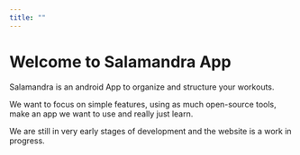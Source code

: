 ```yaml
---
title: ""
---
```


# Welcome to Salamandra App

Salamandra is an android App to organize and structure your workouts.

We want to focus on simple features, using as much open-source tools, make an app we want to use and really just learn.

We are still in very early stages of development and the website is a work in progress.

